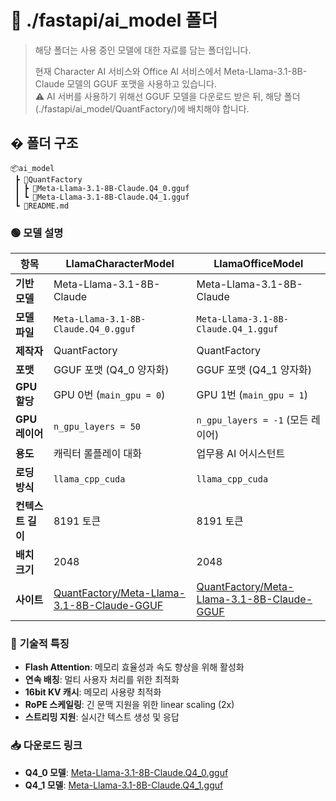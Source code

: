 # 📂 ./fastapi/ai_model **폴더**

> 해당 폴더는 사용 중인 모델에 대한 자료를 담는 폴더입니다.
>
> 현재 Character AI 서비스와 Office AI 서비스에서 Meta-Llama-3.1-8B-Claude 모델의 GGUF 포맷을 사용하고 있습니다. </br>
> ⚠️ AI 서버를 사용하기 위해선 GGUF 모델을 다운로드 받은 뒤, 해당 폴더(./fastapi/ai_model/QuantFactory/)에 배치해야 합니다.

## � **폴더 구조**

```
📦ai_model
 ┣ 📂QuantFactory
 ┃ ┣ 📜Meta-Llama-3.1-8B-Claude.Q4_0.gguf
 ┃ ┗ 📜Meta-Llama-3.1-8B-Claude.Q4_1.gguf
 ┗ 📜README.md
```

### 🟢 **모델 설명**

| 항목 | **LlamaCharacterModel** | **LlamaOfficeModel** | 
|------|----------------------|-----------------------|
| **기반 모델** | Meta-Llama-3.1-8B-Claude | Meta-Llama-3.1-8B-Claude |
| **모델 파일** | `Meta-Llama-3.1-8B-Claude.Q4_0.gguf` | `Meta-Llama-3.1-8B-Claude.Q4_1.gguf` |
| **제작자** | QuantFactory | QuantFactory |
| **포맷** | GGUF 포맷 (Q4_0 양자화) | GGUF 포맷 (Q4_1 양자화) |
| **GPU 할당** | GPU 0번 (`main_gpu = 0`) | GPU 1번 (`main_gpu = 1`) |
| **GPU 레이어** | `n_gpu_layers = 50` | `n_gpu_layers = -1` (모든 레이어) |
| **용도** | 캐릭터 롤플레이 대화 | 업무용 AI 어시스턴트 |
| **로딩 방식** | `llama_cpp_cuda` | `llama_cpp_cuda` |
| **컨텍스트 길이** | 8191 토큰 | 8191 토큰 |
| **배치 크기** | 2048 | 2048 |
| **사이트** | [QuantFactory/Meta-Llama-3.1-8B-Claude-GGUF](https://huggingface.co/QuantFactory/Meta-Llama-3.1-8B-Claude-GGUF) | [QuantFactory/Meta-Llama-3.1-8B-Claude-GGUF](https://huggingface.co/QuantFactory/Meta-Llama-3.1-8B-Claude-GGUF) |

### 🔧 **기술적 특징**

- **Flash Attention**: 메모리 효율성과 속도 향상을 위해 활성화
- **연속 배칭**: 멀티 사용자 처리를 위한 최적화
- **16bit KV 캐시**: 메모리 사용량 최적화
- **RoPE 스케일링**: 긴 문맥 지원을 위한 linear scaling (2x)
- **스트리밍 지원**: 실시간 텍스트 생성 및 응답

### 📥 **다운로드 링크**

- **Q4_0 모델**: [Meta-Llama-3.1-8B-Claude.Q4_0.gguf](https://huggingface.co/QuantFactory/Meta-Llama-3.1-8B-Claude-GGUF/blob/main/Meta-Llama-3.1-8B-Claude.Q4_0.gguf)
- **Q4_1 모델**: [Meta-Llama-3.1-8B-Claude.Q4_1.gguf](https://huggingface.co/QuantFactory/Meta-Llama-3.1-8B-Claude-GGUF/blob/main/Meta-Llama-3.1-8B-Claude.Q4_1.gguf)

